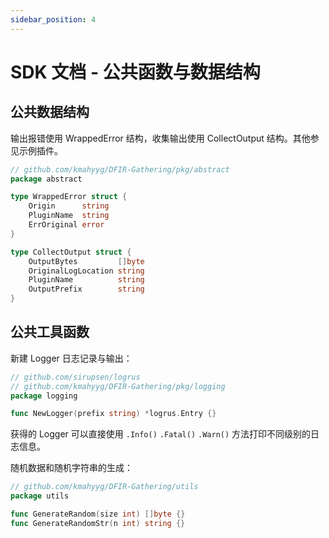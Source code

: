 ```yaml
---
sidebar_position: 4
---
```


# SDK 文档 - 公共函数与数据结构

## 公共数据结构

输出报错使用 WrappedError 结构，收集输出使用 CollectOutput 结构。其他参见示例插件。

```go
// github.com/kmahyyg/DFIR-Gathering/pkg/abstract
package abstract

type WrappedError struct {
	Origin      string
	PluginName  string
	ErrOriginal error
}

type CollectOutput struct {
    OutputBytes         []byte
    OriginalLogLocation string
    PluginName          string
    OutputPrefix        string
}
```

## 公共工具函数

新建 Logger 日志记录与输出：

```go
// github.com/sirupsen/logrus
// github.com/kmahyyg/DFIR-Gathering/pkg/logging
package logging

func NewLogger(prefix string) *logrus.Entry {}
```

获得的 Logger 可以直接使用 `.Info()` `.Fatal()` `.Warn()` 方法打印不同级别的日志信息。


随机数据和随机字符串的生成：
```go
// github.com/kmahyyg/DFIR-Gathering/utils
package utils

func GenerateRandom(size int) []byte {}
func GenerateRandomStr(n int) string {}
```
